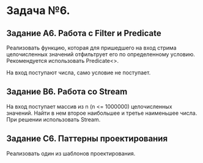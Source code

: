 # Задача №6.
## Задание A6. Работа с Filter и Predicate

Реализовать функцию, которая для пришедшего на вход стрима целочисленных значений отфильтрует его по определенному условию. Рекомендуется использовать Predicate<>. 

На вход поступают числа, само условие не поступает.

## Задание B6. Работа со Stream

На вход поступает массив из n (n <= 1000000) целочисленных значений. Найти в нем второе наибольшее и третье наименьшее числа. При решении использовать Stream.

## Задание C6. Паттерны проектирования

Реализовать один из шаблонов проектирования.
